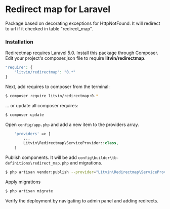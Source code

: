 # Redirect map for Laravel

Package based on decorating exceptions for HttpNotFound. It will redirect to url if it checked in table "redirect_map".
### Installation
Redirectmap requires Laravel 5.0.
Install this package through Composer. Edit your project's composer.json file to require **litvin/redirectmap**.
```php
"require": {
    "litvin/redirectmap": "0.*"
}
````

Next, add requires to composer from the terminal:
```sh
$ composer require litvin/redirectmap:0.*
```
... or update all composer requires:
```sh
$ composer update
```

Open `config/app.php` and add a new item to the providers array. 
```php
    'providers' => [
        ...
        Litvin\Redirectmap\ServiceProvider::class,
    ]
```

Publish components. It will be add `config\builder\tb-definitions\redirect_map.php` and migrations.

```sh
$ php artisan vendor:publish --provider="Litvin\Redirectmap\ServiceProvider" --tag="redirect_map"
```
Apply migrations
```sh
$ php artisan migrate
```

Verify the deployment by navigating to admin panel and adding redirects.

